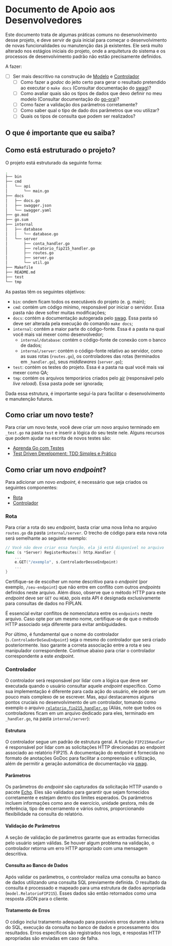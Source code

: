 # Documento de Apoio aos Desenvolvedores

Este documento trata de algumas práticas comuns no desenvolvimento desse projeto, e deve servir de guia inicial para começar o desenvolvimento de novas funcionalidades ou manutenção das já existentes. Ele será muito alterado nos estágios iniciais do projeto, onde a arquitetura do sistema e os processos de desenvolvimento padrão não estão precisamente definidos.

A fazer:

- [ ] Ser mais descritivo na construção de [Modelo](#modelo) e [Controlador](#controlador)
    - [ ] Como fazer a *godoc* do jeito certo para gerar o resultado pretendido ao executar o `make docs` (Consultar documentação do [swag](https://github.com/swaggo/swag))?
    - [ ] Como avaliar quais são os tipos de dados que devo definir no meu modelo (Consultar documentação do [go-ora](https://github.com/sijms/go-ora))?
    - [ ] Como fazer a validação dos parâmetros corretamente?
    - [ ] Como saber qual o tipo de dado dos parâmetros que vou utilizar?
    - [ ] Quais os tipos de consulta que podem ser realizados?

## O que é importante que eu saiba?

## Como está estruturado o projeto?

O projeto está estruturado da seguinte forma:

```bash
.
├── bin
├── cmd
│   └── api
│       └── main.go
├── docs
│   ├── docs.go
│   ├── swagger.json
│   └── swagger.yaml
├── go.mod
├── go.sum
├── internal
│   ├── database
│   │   └── database.go
│   └── server
│       ├── conta_handler.go
│       ├── relatorio_fip215_handler.go
│       ├── routes.go
│       ├── server.go
│       └── util.go
├── Makefile
├── README.md
├── test
└── tmp
```

As pastas têm os seguintes objetivos:

- `bin`: ondem ficam todos os executáveis do projeto (e. g. main);
- `cmd`: contém um código mínimo, responsável por iniciar o servidor. Essa pasta não deve sofrer muitas modificações;
- `docs`: contém a documentação autogerada pelo [swag](https://github.com/swaggo/swag). Essa pasta só deve ser alterada pela execução do comando `make docs`;
- `internal`: contém a maior parte do código-fonte. Essa é a pasta na qual você mais vai mexer como desenvolvedor;
    - `internal/database`: contém o código-fonte de conexão com o banco de dados;
    - `internal/server`: contém o código-fonte relativo ao servidor, como as suas rotas (`routes.go`), os controladores das rotas (terminados em `_handler.go`), seus *middlewares* (`server.go`);
- `test`: contém os testes do projeto. Essa é a pasta na qual você mais vai mexer como QA;
- `tmp`: contém os arquivos temporários criados pelo [air](https://github.com/cosmtrek/air) (responsável pelo *live reload*). Essa pasta pode ser ignorada;

Dada essa estrutura, é importante seguí-la para facilitar o desenvolvimento e manutenção futuros.

## Como criar um novo teste?

Para criar um novo teste, você deve criar um novo arquivo terminado em `_test.go` na pasta `test` e inserir a lógica do seu teste nele. Alguns recursos que podem ajudar na escrita de novos testes são:

- [Aprenda Go com Testes](https://larien.gitbook.io/aprenda-go-com-testes/)
- [Test Driven Development: TDD Simples e Prático](https://www.devmedia.com.br/test-driven-development-tdd-simples-e-pratico/18533)

## Como criar um novo *endpoint*?

Para adicionar um novo *endpoint*, é necessário que seja criados os seguintes componentes:

- [Rota](#rota)
- [Controlador](#controlador)

### Rota

Para criar a rota do seu *endpoint*, basta criar uma nova linha no arquivo `routes.go` da pasta `internal/server`. O trecho de código para esta nova rota será semelhante ao seguinte exemplo:

```go
// Você não deve criar essa função, ela já está disponível no arquivo `routes.go`
func (s *Server) RegisterRoutes() http.Handler {
    ...
    e.GET("/exemplo", s.ControladorDesseEndpoint)
    ...
}
```

Certifique-se de escolher um nome descritivo para o *endpoint* (por exemplo, `/seu-endpoint`) que não entre em conflito com outros *endpoints* definidos neste arquivo. Além disso, observe que o método HTTP para este *endpoint* deve ser `GET` ou `HEAD`, pois esta API é designada exclusivamente para consultas de dados no FIPLAN.

É essencial evitar conflitos de nomenclatura entre os `endpoints` neste arquivo. Caso opte por um mesmo nome, certifique-se de que o método HTTP associado seja diferente para evitar ambiguidades.

Por último, é fundamental que o nome do controlador (`s.ControladorDoSeuEndpoint`) seja o mesmo do controlador que será criado posteriormente. Isso garante a correta associação entre a rota e seu manipulador correspondente. Continue abaixo para criar o controlador correspondente a este *endpoint*.

### Controlador

O controlador será responsável por lidar com a lógica que deve ser executada quando o usuário consultar aquele *endpoint* específico. Como sua implementação é diferente para cada ação do usuário, ele pode ser um pouco mais complexo de se escrever. Mas, aqui destacaremos alguns pontos cruciais no desenvolvimento de um controlador, tomando como exemplo o arquivo [`relatorio_fip215_handler.go`](./internal/server/relatorio_fip215_handler.go) (Aliás, note que todos os controladores ficam em um arquivo dedicado para eles, terminado em `_handler.go`, na pasta `internal/server`):

#### Estrutura

O controlador segue um padrão de estrutura geral. A função `FIP215Handler` é responsável por lidar com as solicitações HTTP direcionadas ao endpoint associado ao relatório FIP215. A documentação do endpoint é fornecida no formato de anotações GoDoc para facilitar a compreensão e utilização, além de permitir a geração automática de documentação via [swag](https://github.com/swaggo/swag).

#### Parâmetros

Os parâmetros do *endpoint* são capturados da solicitação HTTP usando o pacote [Echo](https://echo.labstack.com/). Eles são validados para garantir que sejam fornecidos corretamente e estejam dentro dos limites esperados. Os parâmetros incluem informações como ano de exercício, unidade gestora, mês de referência, tipo de encerramento e vários outros, proporcionando flexibilidade na consulta do relatório.

#### Validação de Parâmetros

A seção de validação de parâmetros garante que as entradas fornecidas pelo usuário sejam válidas. Se houver algum problema na validação, o controlador retorna um erro HTTP apropriado com uma mensagem descritiva.

#### Consulta ao Banco de Dados

Após validar os parâmetros, o controlador realiza uma consulta ao banco de dados utilizando uma consulta SQL previamente definida. O resultado da consulta é processado e mapeado para uma estrutura de dados apropriada (`model.RelatorioFIP215`). Esses dados são então retornados como uma resposta JSON para o cliente.

#### Tratamento de Erros

O código inclui tratamento adequado para possíveis erros durante a leitura do SQL, execução da consulta no banco de dados e processamento dos resultados. Erros específicos são registrados nos logs, e respostas HTTP apropriadas são enviadas em caso de falha.
